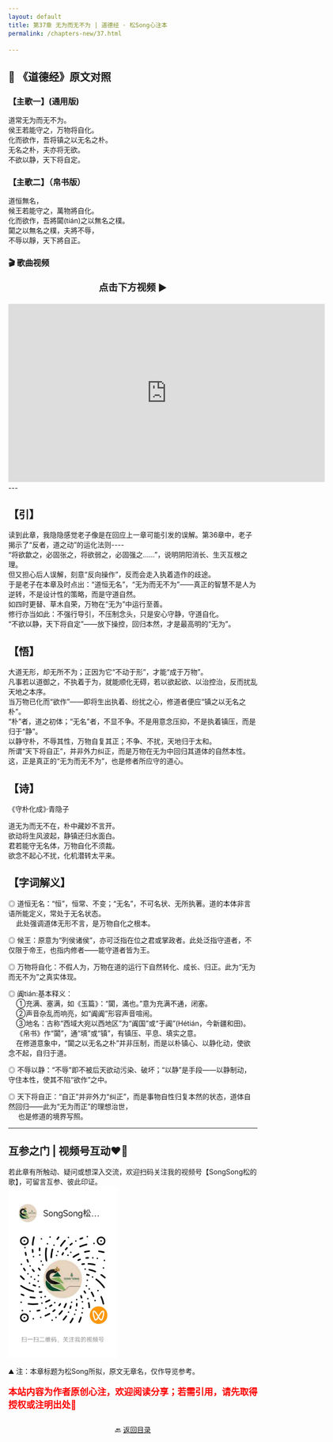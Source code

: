 ```yaml
---
layout: default
title: 第37章 无为而无不为 | 道德经 · 松Song心注本
permalink: /chapters-new/37.html

---
```


## 📜 《道德经》原文对照
### 【主歌一】(通用版) 
道常无为而无不为。<br>
侯王若能守之，万物将自化。<br>
化而欲作，吾将镇之以无名之朴。<br>
无名之朴，夫亦将无欲。<br>
不欲以静，天下将自定。<br>

### 【主歌二】（帛书版）
道恒無名，<br>
候王若能守之，萬物將自化。<br>
化而欲作，吾將闐(tián)之以無名之樸。<br>
闐之以無名之樸，夫將不辱，<br>
不辱以靜，天下將自正。<br>

### 🎬 歌曲视频
<p style="text-align:center; font-size:1.2rem; font-weight:bold;">
  点击下方视频 ▶️
</p>

<iframe
  src="https://streamable.com/e/i8ttss"
  width="640"
  height="360"
  frameborder="0"
  allowfullscreen
  loading="lazy">
</iframe>
---

## 【引】
读到此章，我隐隐感觉老子像是在回应上一章可能引发的误解。第36章中，老子揭示了“反者，道之动”的运化法则----<br>
“将欲歙之，必固张之，将欲弱之，必固强之……”，说明阴阳消长、生灭互根之理。<br>
但又担心后人误解，刻意“反向操作”，反而会走入执着造作的歧途。<br>
于是老子在本章及时点出：“道恒无名”，“无为而无不为”——真正的智慧不是人为逆转，不是设计性的策略，而是守道自然。<br>
如四时更替、草木自荣，万物在“无为”中运行至善。<br>
修行亦当如此：不强行导引，不压制念头，只是安心守静，守道自化。<br>
“不欲以静，天下将自定”——放下操控，回归本然，才是最高明的“无为”。<br>

## 【悟】
大道无形，却无所不为；正因为它“不动于形”，才能“成于万物”。<br>
凡事若以道御之，不执着于为，就能顺化无碍，若以欲起欲、以治控治，反而扰乱天地之本序。<br>
当万物已化而“欲作”——即将生出执着、纷扰之心，修道者便应“镇之以无名之朴”。<br>
“朴”者，道之初体；“无名”者，不显不争。不是用意念压抑，不是执着镇压，而是归于“静”。<br> 
以静守朴，不辱其性，万物自复其正；不争、不扰，天地归于太和。<br>
所谓“天下将自正”，并非外力纠正，而是万物在无为中回归其道体的自然本性。<br>
这，正是真正的“无为而无不为”，也是修者所应守的道心。<br>

## 【诗】
《守朴化成》·青隐子<br>

道无为而无不在，朴中藏妙不言开。<br>
欲动将生风波起，静镇还归水面白。<br>
君若能守无名体，万物自化不须裁。<br>
欲念不起心不扰，化机潜转太平来。<br>

## 【字词解义】

◎ 道恒无名：“恒”，恒常、不变；“无名”，不可名状、无所执著。道的本体非言语所能定义，常处于无名状态。<br>
&nbsp;&nbsp;&nbsp;&nbsp;此处强调道体无形不言，是万物自化之根本。<br>

◎ 候王：原意为“列侯诸侯”，亦可泛指在位之君或掌政者。此处泛指守道者，不仅限于帝王，也指内修者——能守道者皆为王。<br>

◎ 万物将自化：不假人为，万物在道的运行下自然转化、成长、归正。此为“无为而无不为”之真实体现。<br>

◎ 阗tián:基本释义：<br>
&nbsp;&nbsp;&nbsp;&nbsp;①充满、塞满，如《玉篇》：“闐，滿也。”意为充满不通，闭塞。<br>
&nbsp;&nbsp;&nbsp;&nbsp;②声音杂乱而响亮，如“阗阗”形容声音喧闹。<br>
&nbsp;&nbsp;&nbsp;&nbsp;③地名：古称“西域大宛以西地区”为“阗国”或“于阗”(Hétián，今新疆和田)。<br>
&nbsp;&nbsp;&nbsp;&nbsp;《帛书》作“闐”，通“填”或“镇”，有镇压、平息、填实之意。<br>
&nbsp;&nbsp;&nbsp;&nbsp;在修道意象中，“闐之以无名之朴”并非压制，而是以朴镇心、以静化动，使欲念不起，自归于道。<br>

◎ 不辱以静：“不辱”即不被后天欲动污染、破坏；“以静”是手段——以静制动，守住本性，使其不陷“欲作”之中。<br>

◎ 天下将自正：“自正”并非外力“纠正”，而是事物自性归复本然的状态，道体自然回归——此为“无为而正”的理想治世，<br>
&nbsp;&nbsp;&nbsp;&nbsp; 也是修道的境界写照。<br>

---
##  互参之门 | 视频号互动❤️🤝

若此章有所触动、疑问或想深入交流，欢迎扫码关注我的视频号【SongSong松的歌】，可留言互参、彼此印证。<br>
<img src="../img/qrcode_songsong.jpg" alt="扫码进入视频号" width="220">

⛰️ 注：本章标题为松Song所拟，原文无章名，仅作导览参考。<br>
<p style="color:red; font-size:18px; font-weight:bold;">
本站内容为作者原创心注，欢迎阅读分享；若需引用，请先取得授权或注明出处🙏
</p>

<p style="text-align:center; margin-top:2em;">
  🔙 <a href="{{ '/' | relative_url }}#catalog">返回目录</a>
</p>
